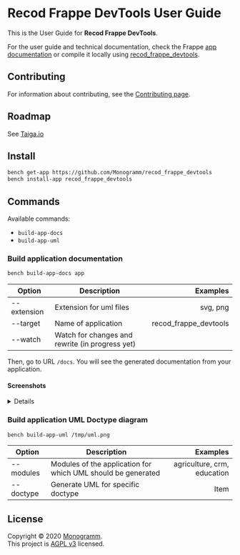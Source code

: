 # **Recod Frappe DevTools** User Guide

This is the User Guide for **Recod Frappe DevTools**.

For the user guide and technical documentation, check the Frappe [app documentation](https://github.com/Monogramm/recod_frappe_devtools/blob/master/recod_frappe_devtools/docs) or compile it locally using [recod_frappe_devtools](https://github.com/Monogramm/recod_frappe_devtools).

## Contributing

For information about contributing, see the [Contributing page](https://github.com/Monogramm/recod_frappe_devtools/blob/master/CONTRIBUTING.md).

## Roadmap

See [Taiga.io](https://tree.taiga.io/project/monogrammbot-monogrammrecod_frappe_devtools/ "Taiga.io monogrammbot-monogrammrecod_frappe_devtools")

## Install

```sh
bench get-app https://github.com/Monogramm/recod_frappe_devtools
bench install-app recod_frappe_devtools
```

## Commands

Available commands:

-  `build-app-docs`
-  `build-app-uml`

### Build application documentation

```sh
bench build-app-docs app 
```

| Option        |    Description        | Examples  |
| ------------- | ------------- | -----:|
| --extension | Extension for uml files | svg, png |
| --target | Name of application | recod_frappe_devtools |
| --watch | Watch for changes and rewrite (in progress yet) |

Then, go to URL `/docs`.
You will see the generated documentation from your application.

#### Screenshots

<details>
<!--  TODO Add screen shots of sample documentation -->
</details>

### Build application UML Doctype diagram

```sh
bench build-app-uml /tmp/uml.png
```

| Option        |    Description        | Examples  |
| ------------- | ------------- | -----:|
| --modules | Modules of the application for which UML should be generated | agriculture, crm, education |
| --doctype | Generate UML for specific doctype | Item |

## License

Copyright © 2020 [Monogramm](https://github.com/Monogramm).<br />
This project is [AGPL v3](https://opensource.org/licenses/AGPL-3.0) licensed.
